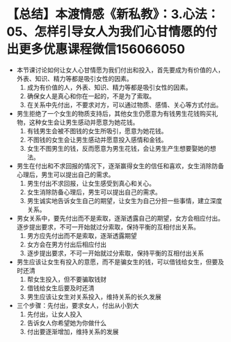 # 【总结】本渡情感《新私教》：3.心法：05、怎样引导女人为我们心甘情愿的付出更多优惠课程微信156066050

-   本节课讨论如何让女人心甘情愿为我们付出和投入，首先要成为有价值的人，外表、知识、精力等都是吸引女性的因素。
    1.  成为有价值的人，外表、知识、精力等都是吸引女性的因素。
    2.  确保女人是真心和你在一起的，不是为了索取。
    3.  在关系中先付出，不要求对方，可以通过物质、感情、关心等方式付出。
-   男生拒绝了一个女生的物质支持后，其他女生仍愿意为有钱男生花钱购买礼物，这种女生会让男生感动并愿意为她花钱。
    1.  有钱男生会被不图钱的女生所吸引，愿意为她花钱。
    2.  不图钱的女生会让男生感动并愿意投入感情和金钱。
    3.  女生不图男生的钱，反而愿意为男生花钱，会让男生产生想要娶她的想法。
-   男生在付出和不求回报的情况下，逐渐赢得女生的信任和喜欢，女生消除防备心理后，男生可以提出自己的需求。
    1.  男生付出不求回报，让女生感受到真心和关心。
    2.  女生消除防备心理后，男生可以提出自己的需求。
    3.  男生诚实地告诉女生自己的期望，让女生为自己分担一些事情，建立深度关系。
-   男女关系中，要先付出而不是索取，逐渐透露自己的期望，女方会相应付出。逐步提出要求，不可一开始就过分索取，保持平衡的互相付出关系。 
    1.  男方应先付出而不是索取，逐渐透露期望
    2.  女方会在男方付出后相应付出
    3.  逐步提出要求，不可一开始就过分索取，保持平衡的互相付出关系
-   男生应该让女生有投入的意愿，而不是骗女生的钱，可以借钱给女生，但要及时还清
    1.  帮女生投入，但不要骗取钱财
    2.  借钱给女生后要及时还清
    3.  男生应该让女生对关系投入，维持关系的长久发展
-   三个步骤：先付出，要求女人，付出从小到大
    1.  先付出，让女人投入
    2.  告诉女人你希望她为你做什么
    3.  付出要逐渐增加，维持关系的发展